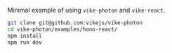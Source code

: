 Minimal example of using `vike-photon` and `vike-react`.

```bash
git clone git@github.com:vikejs/vike-photon
cd vike-photon/examples/hono-react/
npm install
npm run dev
```
